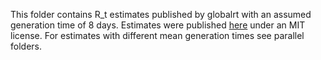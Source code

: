 This folder contains R_t estimates published by globalrt with an assumed generation time of 8 days. Estimates were published [here](https://github.com/crondonm/TrackingR) under an MIT license. For estimates with different mean generation times see parallel folders.
